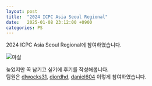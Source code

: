 ```yaml
---
layout: post
title:  "2024 ICPC Asia Seoul Regional"
date:   2025-01-08 23:12:00 +0900
categories: PS
---
```


2024 ICPC Asia Seoul Regional에 참여하였습니다.

![마살](http://daniel-604.github.io/blog/assets/images/marshall/1.png)

늦었지만 꼭 남기고 싶기에 후기를 작성해봅니다.  
팀원은 [dlwocks31], [diordhd], [daniel604] 이렇게 참여하였습니다.  


[dlwocks31]: https://codeforces.com/profile/dlwocks31
[diordhd]: https://codeforces.com/profile/diordhd
[daniel604]: https://codeforces.com/profile/daniel604